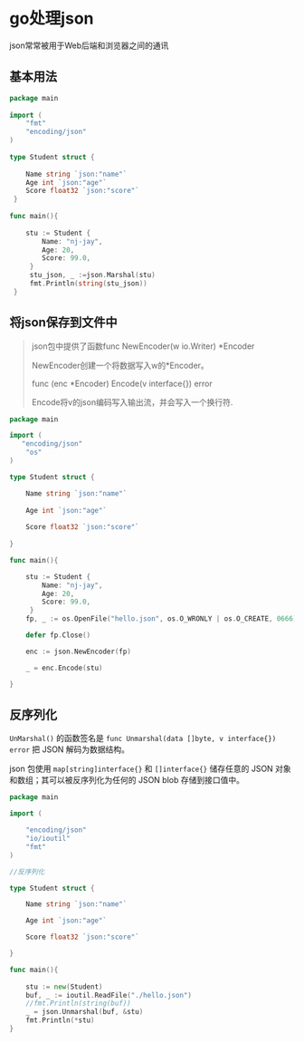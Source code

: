 # go处理json

json常常被用于Web后端和浏览器之间的通讯

## 基本用法

```go
package main
  
import (
    "fmt"
    "encoding/json"
)
  
type Student struct {
 
    Name string `json:"name"`
    Age int `json:"age"`
    Score float32 `json:"score"`
 }
  
func main(){
      
    stu := Student {
        Name: "nj-jay",
        Age: 20,
        Score: 99.0,
     }
     stu_json, _ :=json.Marshal(stu)
     fmt.Println(string(stu_json))
 }

```

## 将json保存到文件中

> json包中提供了函数func NewEncoder(w io.Writer) *Encoder
>
> NewEncoder创建一个将数据写入w的*Encoder。
>
> func (enc *Encoder) Encode(v interface{}) error
>
> Encode将v的json编码写入输出流，并会写入一个换行符.

```go
package main

import (
   "encoding/json"
    "os"
)

type Student struct {

    Name string `json:"name"`
    
    Age int `json:"age"`
    
    Score float32 `json:"score"`
    
}

func main(){

    stu := Student {
        Name: "nj-jay",
        Age: 20,
        Score: 99.0,
     }
    fp, _ := os.OpenFile("hello.json", os.O_WRONLY | os.O_CREATE, 0666)

    defer fp.Close()

    enc := json.NewEncoder(fp)

    _ = enc.Encode(stu)

}
```

## 反序列化

`UnMarshal()` 的函数签名是 `func Unmarshal(data []byte, v interface{}) error` 把 JSON 解码为数据结构。

json 包使用 `map[string]interface{}` 和 `[]interface{}` 储存任意的 JSON 对象和数组；其可以被反序列化为任何的 JSON blob 存储到接口值中。

```go
package main

import (

    "encoding/json"
    "io/ioutil"
    "fmt"
)

//反序列化

type Student struct {

    Name string `json:"name"`

    Age int `json:"age"`

    Score float32 `json:"score"`

}

func main(){
    
    stu := new(Student)
    buf, _ := ioutil.ReadFile("./hello.json")
    //fmt.Println(string(buf))
    _ = json.Unmarshal(buf, &stu)
    fmt.Println(*stu)
}

```

